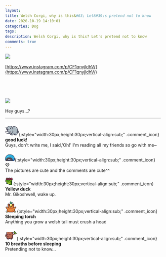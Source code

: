 ```yaml
---
layout: 
title: Welsh Corgi, why is this&#63; Let&#39;s pretend not to know
date: 2020-10-19 14:10:01
categories: Dog
tags: 
description: Welsh Corgi, why is this? Let's pretend not to know
comments: true
---
```


![](https://blog.kakaocdn.net/dn/bu9aMx/btqLhPMguRH/YnS8Z4YnKXeWH2L05to9DK/img.jpg)

[https://www.instagram.com/p/CF1qnyjldhV/](<https://www.instagram.com/p/CF1qnyjldhV/>)

​

​

![](https://blog.kakaocdn.net/dn/b3I5Y0/btqLcU8CU92/uSlEoFukIEPXAJXQEnkNNK/img.jpg)

Hey guys...? 

* * *

![comment](/assets/character/rino.png){:style="width:30px;height:30px;vertical-align:sub;" .comment_icon} **good luck!**  
Guys, don't write me, I said,'Oh!' I'm reading all my friends so go with me~  
  
![comment](/assets/character/turtle.png){:style="width:30px;height:30px;vertical-align:sub;" .comment_icon} **♡**  
The pictures are cute and the comments are cute^^   
  
![comment](/assets/character/frog.png){:style="width:30px;height:30px;vertical-align:sub;" .comment_icon} **Yellow duck**  
Mr. Gikoshwell, wake up.   
  
![comment](/assets/character/bird.png){:style="width:30px;height:30px;vertical-align:sub;" .comment_icon} **Sleeping torch**  
Anything you grow a welsh tail must crush a head   
  
![comment](/assets/character/trunk.png){:style="width:30px;height:30px;vertical-align:sub;" .comment_icon} **10 breaths before sleeping**  
Pretending not to know...   
  

